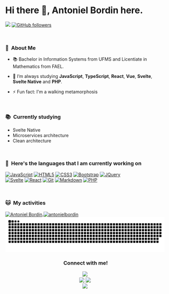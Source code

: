 <!--
**antonielbordin/antonielbordin** is a ✨ _special_ ✨ repository because its `README.md` (this file) appears on your GitHub profile.

Here are some ideas to get you started:

- 🔭 I’m currently working on ...
- 🌱 I’m currently learning ...
- 👯 I’m looking to collaborate on ...
- 🤔 I’m looking for help with ...
- 💬 Ask me about ...
- 📫 How to reach me: ...
- 😄 Pronouns: ...
- ⚡ Fun fact: ...
 🧭
-->
<div>
 
# Hi there 👋, Antoniel Bordin here. 
![](https://visitor-badge.glitch.me/badge?page_id=antonielbordin.antonielbordin)
[![GitHub followers](https://img.shields.io/github/followers/antonielbordin.svg?style=social&label=Follow)](https://github.com/antonielbordin?tab=followers)
 
 <br/>

</div>

<div>
  
  ### 🤵 &nbsp;About Me

  - 📚 Bachelor in Information Systems from UFMS and Licentiate in Mathematics from FAEL.   

  - 🌱  I’m always studying **JavaScript**, **TypeScript**, **React**, **Vue**, **Svelte**, **Svelte Native** and **PHP**.

   - ⚡ Fun fact: I'm a walking metamorphosis

  <br>
  
</div>

<div>

  ### 📚 &nbsp;Currently studying

  - Svelte Native
  - Microservices architecture
  - Clean architecture
  
  <br>
  
</div>

<div>
  
  ### 🧭 &nbsp;Here's the languages that I am currently working on
  
  [![JavaScript](https://img.shields.io/badge/JavaScript-F7DF1E?style=for-the-badge&logo=javascript&logoColor=black)](https://github.com/antonielbordin) 
  [![HTML5](https://img.shields.io/badge/HTML5-E34F26?style=for-the-badge&logo=html5&logoColor=white)](https://github.com/antonielbordin) 
  [![CSS3](https://img.shields.io/badge/CSS3-1572B6?style=for-the-badge&logo=css3&logoColor=white)](https://github.com/antonielbordin) 
  [![Bootstrap](https://img.shields.io/badge/bootstrap-563D7C?style=for-the-badge&logo=bootstrap&logoColor=white)](https://github.com/antonielbordin) 
  [![JQuery](https://img.shields.io/badge/JQuery-blue?style=for-the-badge&logo=jquery&logoColor=white)](https://github.com/antonielbordin)  
  [![Svelte](https://img.shields.io/badge/svelte%20-%23F05033?style=for-the-badge&logo=svelte&logoColor=white)](https://github.com/antonielbordin) 
  [![React](https://img.shields.io/badge/React-20232A?style=for-the-badge&logo=react&logoColor=%2361DAFB)](https://github.com/antonielbordin) 
  [![Git](https://img.shields.io/badge/git-F05033?style=for-the-badge&logo=git&logoColor=white)](https://github.com/antonielbordin) 
  [![Markdown](https://img.shields.io/badge/Markdown-000000?style=for-the-badge&logo=markdown&logoColor=white)](https://github.com/antonielbordin) 
  [![PHP](https://img.shields.io/badge/php-%230077B5?style=for-the-badge&logo=php&logoColor=white)](https://github.com/antonielbordin)    
 
  <br>
  
</div>


<div>

  ### 🐱 &nbsp;My activities
  <a href="https://github.com/antonielbordin">
    <img width=450 height=170 align="center" alt="Antoniel Bordin" src="https://github-readme-stats.vercel.app/api?username=antonielbordin&theme=react&show_icons=true&bg_color=0D1117&hide_border=true&count_private=true" />
  </a>
  
  <a href="https://github.com/antonielbordin">
    <img align="center" alt="antonielbordin" src="https://github-readme-stats.vercel.app/api/top-langs/?username=antonielbordin&theme=react&layout=compact&bg_color=0D1117&hide_border=true&count_private=true" />
  </a>
  
   <br>
</div>


<div align="center">
  <img src="https://github.com/antonielbordin/antonielbordin/blob/output/github-contribution-grid-snake.svg" alt="snake"></center>
</div>

<!-- https://github.com/Ayan-thecodeking/antonielbordin/blob/output/github-contribution-grid-snake.gif?raw=true -->


<div align="center">
  
  ### &nbsp;Connect with me!
    
  [<img src="https://img.shields.io/badge/linkedin-%230077B5.svg?&style=for-the-badge&logo=linkedin&logoColor=white" />](https://www.linkedin.com/in/antonielbordin/)     
  [<img src = "https://img.shields.io/badge/twitter-%2320A1F1.svg?&style=for-the-badge&logo=twitter&logoColor=white">](https://twitter.com/antonielbordin/)
  [<img src="https://img.shields.io/badge/BLOGS-%23292929.svg?&style=for-the-badge&logo=BLOGS&logoColor=white" />](https://antonielbordin.blog)   
   [<img src="https://img.shields.io/static/v1?label=teste&message=novoteste&color=545454" />](https://antonielbordin.blog)
  <br>
  
</div>

